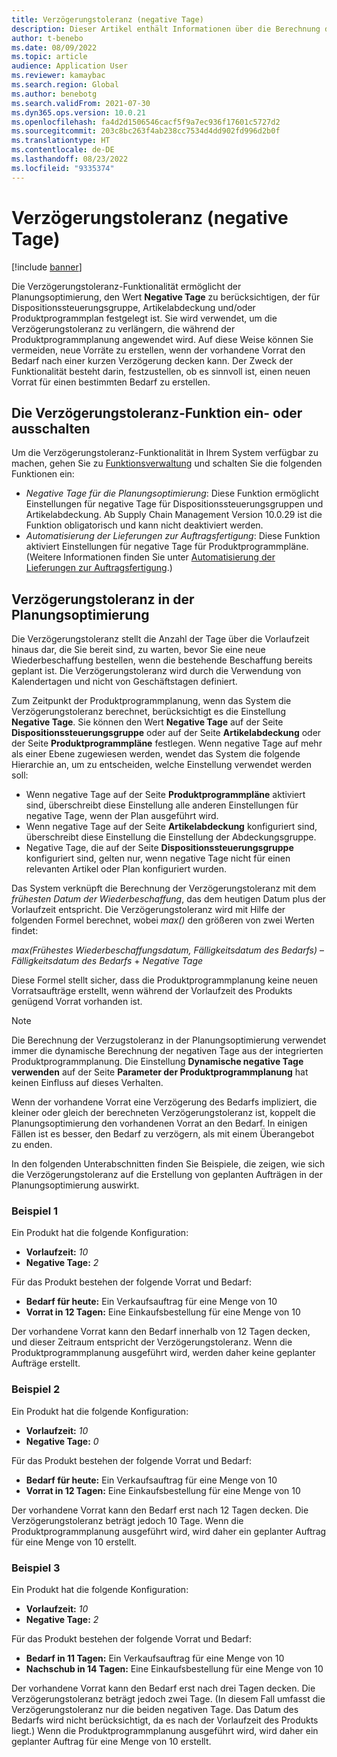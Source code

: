 ```yaml
---
title: Verzögerungstoleranz (negative Tage)
description: Dieser Artikel enthält Informationen über die Berechnung der Verzögerungstoleranz und wie sie sich auf die Erstellung geplanter Aufträge in der Planungsoptimierung auswirkt.
author: t-benebo
ms.date: 08/09/2022
ms.topic: article
audience: Application User
ms.reviewer: kamaybac
ms.search.region: Global
ms.author: benebotg
ms.search.validFrom: 2021-07-30
ms.dyn365.ops.version: 10.0.21
ms.openlocfilehash: fa4d2d1506546cacf5f9a7ec936f17601c5727d2
ms.sourcegitcommit: 203c8bc263f4ab238cc7534d4dd902fd996d2b0f
ms.translationtype: HT
ms.contentlocale: de-DE
ms.lasthandoff: 08/23/2022
ms.locfileid: "9335374"
---
```

# <a name="delay-tolerance-negative-days"></a>Verzögerungstoleranz (negative Tage)

[!include [banner](../../includes/banner.md)]

Die Verzögerungstoleranz-Funktionalität ermöglicht der Planungsoptimierung, den Wert **Negative Tage** zu berücksichtigen, der für Dispositionssteuerungsgruppe, Artikelabdeckung und/oder Produktprogrammplan festgelegt ist. Sie wird verwendet, um die Verzögerungstoleranz zu verlängern, die während der Produktprogrammplanung angewendet wird. Auf diese Weise können Sie vermeiden, neue Vorräte zu erstellen, wenn der vorhandene Vorrat den Bedarf nach einer kurzen Verzögerung decken kann. Der Zweck der Funktionalität besteht darin, festzustellen, ob es sinnvoll ist, einen neuen Vorrat für einen bestimmten Bedarf zu erstellen.

## <a name="turn-delay-tolerance-features-on-or-off"></a>Die Verzögerungstoleranz-Funktion ein- oder ausschalten

Um die Verzögerungstoleranz-Funktionalität in Ihrem System verfügbar zu machen, gehen Sie zu [Funktionsverwaltung](../../../fin-ops-core/fin-ops/get-started/feature-management/feature-management-overview.md) und schalten Sie die folgenden Funktionen ein:

- *Negative Tage für die Planungsoptimierung*: Diese Funktion ermöglicht Einstellungen für negative Tage für Dispositionssteuerungsgruppen und Artikelabdeckung. Ab Supply Chain Management Version 10.0.29 ist die Funktion obligatorisch und kann nicht deaktiviert werden.
- *Automatisierung der Lieferungen zur Auftragsfertigung*: Diese Funktion aktiviert Einstellungen für negative Tage für Produktprogrammpläne. (Weitere Informationen finden Sie unter [Automatisierung der Lieferungen zur Auftragsfertigung](../make-to-order-supply-automation.md).)

## <a name="delay-tolerance-in-planning-optimization"></a>Verzögerungstoleranz in der Planungsoptimierung

Die Verzögerungstoleranz stellt die Anzahl der Tage über die Vorlaufzeit hinaus dar, die Sie bereit sind, zu warten, bevor Sie eine neue Wiederbeschaffung bestellen, wenn die bestehende Beschaffung bereits geplant ist. Die Verzögerungstoleranz wird durch die Verwendung von Kalendertagen und nicht von Geschäftstagen definiert.

Zum Zeitpunkt der Produktprogrammplanung, wenn das System die Verzögerungstoleranz berechnet, berücksichtigt es die Einstellung **Negative Tage**. Sie können den Wert **Negative Tage** auf der Seite **Dispositionssteuerungsgruppe** oder auf der Seite **Artikelabdeckung** oder der Seite **Produktprogrammpläne** festlegen. Wenn negative Tage auf mehr als einer Ebene zugewiesen werden, wendet das System die folgende Hierarchie an, um zu entscheiden, welche Einstellung verwendet werden soll:

- Wenn negative Tage auf der Seite **Produktprogrammpläne** aktiviert sind, überschreibt diese Einstellung alle anderen Einstellungen für negative Tage, wenn der Plan ausgeführt wird.
- Wenn negative Tage auf der Seite **Artikelabdeckung** konfiguriert sind, überschreibt diese Einstellung die Einstellung der Abdeckungsgruppe.
- Negative Tage, die auf der Seite **Dispositionssteuerungsgruppe** konfiguriert sind, gelten nur, wenn negative Tage nicht für einen relevanten Artikel oder Plan konfiguriert wurden.

Das System verknüpft die Berechnung der Verzögerungstoleranz mit dem *frühesten Datum der Wiederbeschaffung*, das dem heutigen Datum plus der Vorlaufzeit entspricht. Die Verzögerungstoleranz wird mit Hilfe der folgenden Formel berechnet, wobei *max()* den größeren von zwei Werten findet:

*max(Frühestes Wiederbeschaffungsdatum, Fälligkeitsdatum des Bedarfs)* – *Fälligkeitsdatum des Bedarfs* + *Negative Tage*

Diese Formel stellt sicher, dass die Produktprogrammplanung keine neuen Vorratsaufträge erstellt, wenn während der Vorlaufzeit des Produkts genügend Vorrat vorhanden ist.

> [!NOTE]
> Die Berechnung der Verzugstoleranz in der Planungsoptimierung verwendet immer die dynamische Berechnung der negativen Tage aus der integrierten Produktprogrammplanung. Die Einstellung **Dynamische negative Tage verwenden** auf der Seite **Parameter der Produktprogrammplanung** hat keinen Einfluss auf dieses Verhalten.

Wenn der vorhandene Vorrat eine Verzögerung des Bedarfs impliziert, die kleiner oder gleich der berechneten Verzögerungstoleranz ist, koppelt die Planungsoptimierung den vorhandenen Vorrat an den Bedarf. In einigen Fällen ist es besser, den Bedarf zu verzögern, als mit einem Überangebot zu enden.

In den folgenden Unterabschnitten finden Sie Beispiele, die zeigen, wie sich die Verzögerungstoleranz auf die Erstellung von geplanten Aufträgen in der Planungsoptimierung auswirkt.

### <a name="example-1"></a>Beispiel 1

Ein Produkt hat die folgende Konfiguration:

- **Vorlaufzeit:** *10*
- **Negative Tage:** *2*

Für das Produkt bestehen der folgende Vorrat und Bedarf:

- **Bedarf für heute:** Ein Verkaufsauftrag für eine Menge von 10
- **Vorrat in 12 Tagen:** Eine Einkaufsbestellung für eine Menge von 10

Der vorhandene Vorrat kann den Bedarf innerhalb von 12 Tagen decken, und dieser Zeitraum entspricht der Verzögerungstoleranz. Wenn die Produktprogrammplanung ausgeführt wird, werden daher keine geplanter Aufträge erstellt.

### <a name="example-2"></a>Beispiel 2

Ein Produkt hat die folgende Konfiguration:

- **Vorlaufzeit:** *10*
- **Negative Tage:** *0*

Für das Produkt bestehen der folgende Vorrat und Bedarf:

- **Bedarf für heute:** Ein Verkaufsauftrag für eine Menge von 10
- **Vorrat in 12 Tagen:** Eine Einkaufsbestellung für eine Menge von 10

Der vorhandene Vorrat kann den Bedarf erst nach 12 Tagen decken. Die Verzögerungstoleranz beträgt jedoch 10 Tage. Wenn die Produktprogrammplanung ausgeführt wird, wird daher ein geplanter Auftrag für eine Menge von 10 erstellt.

### <a name="example-3"></a>Beispiel 3

Ein Produkt hat die folgende Konfiguration:

- **Vorlaufzeit:** *10*
- **Negative Tage:** *2*

Für das Produkt bestehen der folgende Vorrat und Bedarf:

- **Bedarf in 11 Tagen:** Ein Verkaufsauftrag für eine Menge von 10
- **Nachschub in 14 Tagen:** Eine Einkaufsbestellung für eine Menge von 10

Der vorhandene Vorrat kann den Bedarf erst nach drei Tagen decken. Die Verzögerungstoleranz beträgt jedoch zwei Tage. (In diesem Fall umfasst die Verzögerungstoleranz nur die beiden negativen Tage. Das Datum des Bedarfs wird nicht berücksichtigt, da es nach der Vorlaufzeit des Produkts liegt.) Wenn die Produktprogrammplanung ausgeführt wird, wird daher ein geplanter Auftrag für eine Menge von 10 erstellt.
